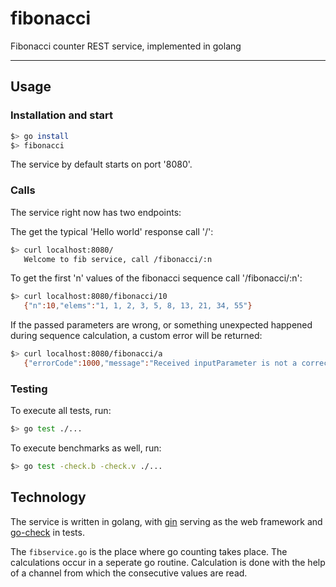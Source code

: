 # fibonacci
Fibonacci counter REST service, implemented in golang
________

## Usage
### Installation and start
```sh
$> go install
$> fibonacci
```
The service by default starts on port '8080'.

### Calls
The service right now has two endpoints:

The get the typical 'Hello world' response call '/':
```sh
$> curl localhost:8080/
   Welcome to fib service, call /fibonacci/:n
```

To get the first 'n' values of the fibonacci sequence call '/fibonacci/:n':
```sh
$> curl localhost:8080/fibonacci/10
   {"n":10,"elems":"1, 1, 2, 3, 5, 8, 13, 21, 34, 55"}
```

If the passed parameters are wrong, or something unexpected happened during sequence calculation, a custom error will
be returned:
```sh
$> curl localhost:8080/fibonacci/a
   {"errorCode":1000,"message":"Received inputParameter is not a correct limit value","inputParameters":"a"}
```

### Testing
To execute all tests, run:
```sh
$> go test ./...
```

To execute benchmarks as well, run:
```sh
$> go test -check.b -check.v ./...
```


## Technology
The service is written in golang, with [gin](https://github.com/gin-gonic/gin) serving as the web framework and
[go-check]("https://github.com/go-check/check") in tests.

The `fibservice.go` is the place where go counting takes place. The calculations occur in a seperate go routine.
Calculation is done with the help of a channel from which the consecutive values are read.